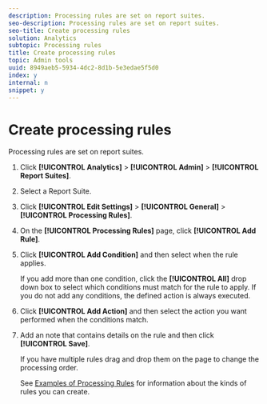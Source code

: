 ```yaml
---
description: Processing rules are set on report suites.
seo-description: Processing rules are set on report suites.
seo-title: Create processing rules
solution: Analytics
subtopic: Processing rules
title: Create processing rules
topic: Admin tools
uuid: 8949aeb5-5934-4dc2-8d1b-5e3edae5f5d0
index: y
internal: n
snippet: y
---
```


# Create processing rules

Processing rules are set on report suites.

1. Click **[!UICONTROL Analytics]** > **[!UICONTROL Admin]** > **[!UICONTROL Report Suites]**.
1. Select a Report Suite.
1. Click **[!UICONTROL Edit Settings]** > **[!UICONTROL General]** > **[!UICONTROL Processing Rules]**.

1. On the **[!UICONTROL Processing Rules]** page, click **[!UICONTROL Add Rule]**.
1. Click **[!UICONTROL Add Condition]** and then select when the rule applies.

   If you add more than one condition, click the **[!UICONTROL All]** drop down box to select which conditions must match for the rule to apply. If you do not add any conditions, the defined action is always executed. 

1. Click **[!UICONTROL Add Action]** and then select the action you want performed when the conditions match.

1. Add an note that contains details on the rule and then click **[!UICONTROL Save]**.

   If you have multiple rules drag and drop them on the page to change the processing order.

   See [Examples of Processing Rules](../../../../admin/admin/c-processing-rules/processing-rules-examples/processing-rules-examples.md#concept_92527719A66849058108300DAE8A506B) for information about the kinds of rules you can create.
